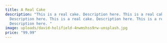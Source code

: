 ```yaml
---
title: A Real Cake
description: "This is a real cake. Description here. This is a real cake.
  Description here. This is a real cake. Description here. This is a real cake.
  Description here. "
image: uploads/david-holifield-4nwmshss9rw-unsplash.jpg
price: "99.99"
---
```

